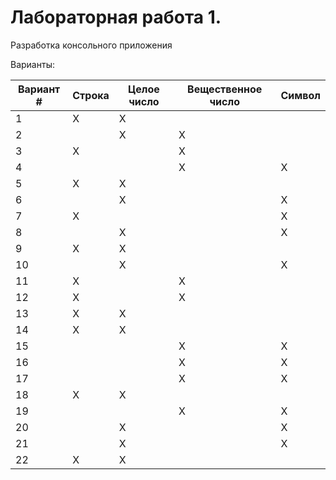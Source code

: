 # Лабораторная работа 1.
Разработка консольного приложения

Варианты: 

 Вариант # | Строка | Целое число | Вещественное число | Символ 
 --------- | ------ | ----------- | ------------------ | ------ 
 1          | X      | X           |
 2          |        | X           | X                  |
 3          | X      |             | X                  |
 4          |        |             | X                  | X      
 5          | X      | X           |
 6          |        | X           |                    | X      
 7          | X      |             |                    | X      
 8          |        | X           |                    | X      
 9          | X      | X           |
 10         |        | X           |                    | X      
 11         | X      |             | X                  |
 12         | X      |             | X                  |
 13         | X      | X           |
 14         | X      | X           |
 15         |        |             | X                  | X      
 16         |        |             | X                  | X      
 17         |        |             | X                  | X      
 18         | X      | X           |
 19         |        |             | X                  | X      
 20         |        | X           |                    | X      
 21         |        | X           |                    | X      
 22         | X      | X           |
